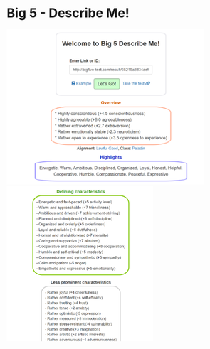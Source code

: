 # Big 5 - Describe Me!

<img src="images/example_image.png" height="350"/> <img src="images/example_image_2.png" height="350"/>
